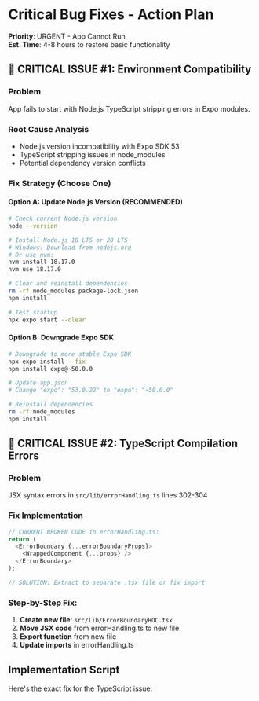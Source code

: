 # Critical Bug Fixes - Action Plan

**Priority**: URGENT - App Cannot Run  
**Est. Time**: 4-8 hours to restore basic functionality

## 🚨 CRITICAL ISSUE #1: Environment Compatibility

### Problem
App fails to start with Node.js TypeScript stripping errors in Expo modules.

### Root Cause Analysis
- Node.js version incompatibility with Expo SDK 53
- TypeScript stripping issues in node_modules
- Potential dependency version conflicts

### Fix Strategy (Choose One)

#### Option A: Update Node.js Version (RECOMMENDED)
```bash
# Check current Node.js version
node --version

# Install Node.js 18 LTS or 20 LTS
# Windows: Download from nodejs.org
# Or use nvm:
nvm install 18.17.0
nvm use 18.17.0

# Clear and reinstall dependencies
rm -rf node_modules package-lock.json
npm install

# Test startup
npx expo start --clear
```

#### Option B: Downgrade Expo SDK
```bash
# Downgrade to more stable Expo SDK
npx expo install --fix
npm install expo@~50.0.0

# Update app.json
# Change "expo": "53.0.22" to "expo": "~50.0.0"

# Reinstall dependencies
rm -rf node_modules
npm install
```

## 🚨 CRITICAL ISSUE #2: TypeScript Compilation Errors

### Problem
JSX syntax errors in `src/lib/errorHandling.ts` lines 302-304

### Fix Implementation
```typescript
// CURRENT BROKEN CODE in errorHandling.ts:
return (
  <ErrorBoundary {...errorBoundaryProps}>
    <WrappedComponent {...props} />
  </ErrorBoundary>
);

// SOLUTION: Extract to separate .tsx file or fix import
```

### Step-by-Step Fix:
1. **Create new file**: `src/lib/ErrorBoundaryHOC.tsx`
2. **Move JSX code** from errorHandling.ts to new file
3. **Export function** from new file
4. **Update imports** in errorHandling.ts

## Implementation Script

Here's the exact fix for the TypeScript issue: